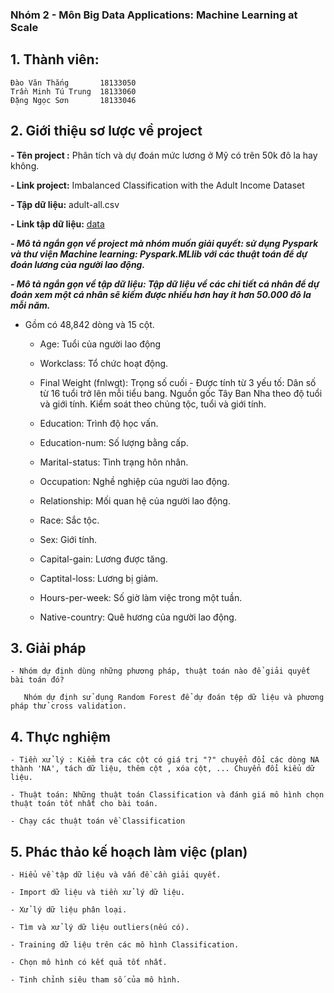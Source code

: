 ### Nhóm 2 - Môn Big Data Applications: Machine Learning at Scale

## 1. Thành viên: 

	Đào Văn Thắng       18133050
	Trần Minh Tú Trung  18133060
	Đặng Ngọc Sơn       18133046

## 2. Giới thiệu sơ lược về project

**- Tên project :** Phân tích và dự đoán mức lương ở Mỹ có trên 50k đô la hay không.

**- Link project:** Imbalanced Classification with the Adult Income Dataset

**- Tập dữ liệu:** adult-all.csv 

**- Link tập dữ liệu:** [data]( https://drive.google.com/file/d/1fQDwdXQbGJ84Ud9wOJ9fYDYHUoqYOHWt/view?usp=sharing)

***- Mô tả ngắn gọn về project mà nhóm muốn giải quyết: sử dụng Pyspark và thư viện Machine learning: Pyspark.MLlib với các thuật toán để dự đoán lương của người lao động.***

***- Mô tả ngắn gọn về tập dữ liệu: Tập dữ liệu về các chi tiết cá nhân để dự đoán xem một cá nhân sẽ kiếm được nhiều hơn hay ít hơn 50.000 đô la mỗi năm.***
- Gồm có 48,842 dòng và 15 cột.

	+ Age: Tuổi của người lao động

	+ Workclass: Tổ chức hoạt động.

	+ Final Weight (fnlwgt): Trọng số cuối - Được tính từ 3 yếu tố:
					 Dân số từ 16 tuổi trở lên mỗi tiểu bang.
					 Nguồn gốc Tây Ban Nha theo độ tuổi và giới tính.
					 Kiểm soát theo chủng tộc, tuổi và giới tính.

	+ Education: Trình độ học vấn.

	+ Education-num:  Số lượng bằng cấp.

	+ Marital-status:  Tình trạng hôn nhân.

	+ Occupation: Nghề nghiệp của người lao động.

	+ Relationship: Mối quan hệ của người lao động.

	+ Race: Sắc tộc.

	+ Sex: Giới tính.

	+ Capital-gain: Lương được tăng.

	+ Captital-loss: Lương bị giảm.

	+ Hours-per-week: Số giờ làm việc trong một tuần.

	+ Native-country: Quê hương của người lao động.

## 3. Giải pháp

	- Nhóm dự định dùng những phương pháp, thuật toán nào để giải quyết bài toán đó?
	
	   Nhóm dự định sử dụng Random Forest để dự đoán tệp dữ liệu và phương pháp thử cross validation.

## 4. Thực nghiệm

	- Tiền xử lý : Kiểm tra các cột có giá trị "?" chuyển đổi các dòng NA thành 'NA', tách dữ liệu, thêm cột , xóa cột, ... Chuyển đổi kiểu dữ liệu.

	- Thuật toán: Những thuật toán Classification và đánh giá mô hình chọn thuật toán tốt nhất cho bài toán.

	- Chạy các thuật toán về Classification 

## 5. Phác thảo kế hoạch làm việc (plan)

	- Hiểu về tập dữ liệu và vấn đề cần giải quyết.

	- Import dữ liệu và tiền xử lý dữ liệu.

	- Xử lý dữ liệu phân loại.

	- Tìm và xử lý dữ liệu outliers(nếu có).

	- Training dữ liệu trên các mô hình Classification.

	- Chọn mô hình có kết quả tốt nhất.

	- Tinh chỉnh siêu tham số của mô hình.
